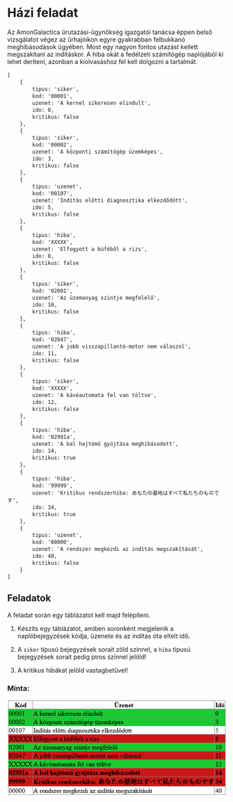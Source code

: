 # Házi feladat

Az AmonGalactica űrutazási-ügynökség igazgatói tanácsa éppen belső vizsgálatot végez az űrhajóikon egyre gyakrabban felbukkanó meghibásodások ügyében. Most egy nagyon fontos utazást kellett megszakítani az indításkor. A hiba okát a fedélzeti számítógép naplójából ki lehet deríteni, azonban a kiolvasáshoz fel kell dolgozni a tartalmát.

```
[
    {
        tipus: 'siker',
        kod: '00001',
        uzenet: 'A kernel sikeresen elindult',
        ido: 0,
        kritikus: false
    },
    {
        tipus: 'siker',
        kod: '00002',
        uzenet: 'A központi számítógép üzemképes',
        ido: 3,
        kritikus: false
    },
    {
        tipus: 'uzenet',
        kod: '00107',
        uzenet: 'Indítás előtti diagnosztika elkezdődött',
        ido: 5,
        kritikus: false
    },
    {
        tipus: 'hiba',
        kod: 'XXXXX',
        uzenet: 'Elfogyott a büféből a rizs',
        ido: 8,
        kritikus: false
    },
    {
        tipus: 'siker',
        kod: '02001',
        uzenet: 'Az üzemanyag szintje megfelelő',
        ido: 10,
        kritikus: false
    },
    {
        tipus: 'hiba',
        kod: '02047',
        uzenet: 'A jobb visszapillantó-motor nem válaszol',
        ido: 11,
        kritikus: false
    },
    {
        tipus: 'siker',
        kod: 'XXXXX',
        uzenet: 'A kávéautomata fel van töltve',
        ido: 12,
        kritikus: false
    },
    {
        tipus: 'hiba',
        kod: '02991a',
        uzenet: 'A bal hajtómű gyújtása meghibásodott',
        ido: 14,
        kritikus: true
    },
    {
        tipus: 'hiba',
        kod: '99999',
        uzenet: 'Kritikus rendszerhiba: あなたの基地はすべて私たちのものです',
        ido: 34,
        kritikus: true
    },
    {
        tipus: 'uzenet',
        kod: '00000',
        uzenet: 'A rendszer megkezdi az indítás megszakítását',
        ido: 40,
        kritikus: false
    }
]
```

## Feladatok

A feladat során egy táblázatot kell majd felépíteni.

1. Készíts egy táblázatot, amiben soronként megjelenik a naplóbejegyzések kódja, üzenete és az indítás óta eltelt idő.

2. A `siker` típusú bejegyzések sorait zöld színnel, a `hiba` típusú bejegyzések sorait pedig piros színnel jelöld!

2. A kritikus hibákat jelöld vastagbetűvel!

### Minta:

![Minta a táblázathoz](minta.png)